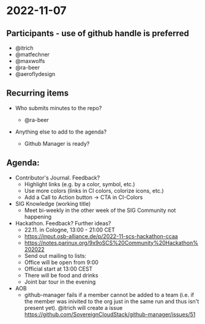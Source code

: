 # 2022-11-07
## Participants - use of github handle is preferred
* @itrich
* @matfechner
* @maxwolfs
* @ra-beer
* @aeroflydesign

## Recurring items

* Who submits minutes to the repo?
  * @ra-beer

* Anything else to add to the agenda?
  * Github Manager is ready?

## Agenda:
* Contributor's Journal. Feedback?
  * Highlight links (e.g. by a color, symbol, etc.)
  * Use more colors (links in CI colors, colorize icons, etc.)
  * Add a Call to Action button -> CTA in CI-Colors
* SIG Knowledge (working title)
  * Meet bi-weekly in the other week of the SIG Community not happening
* Hackathon. Feedback? Further ideas?
  * 22.11. in Cologne, 13:00 - 21:00 CET
  * https://input.osb-alliance.de/p/2022-11-scs-hackathon-ccaa
  * https://notes.parinux.org/9x9oSCS%20Community%20Hackathon%202022
  * Send out mailing to lists:
  * Office will be open from 9:00
  * Official start at 13:00 CEST
  * There will be food and drinks
  * Joint bar tour in the evening
* AOB
  * github-manager fails if a member cannot be added to a team (i.e. if the member was inivited to the org just in the same run and thus isn't present yet). @itrich will create a issue
  https://github.com/SovereignCloudStack/github-manager/issues/51